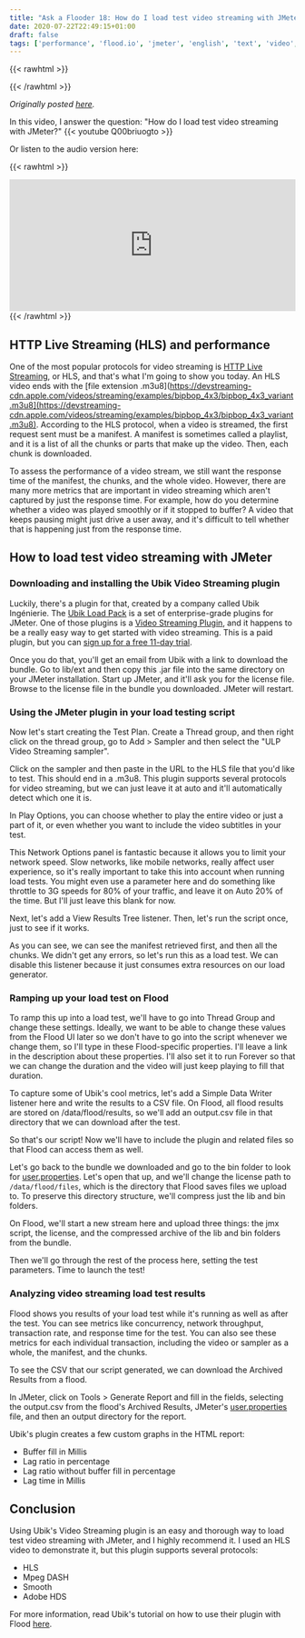 ```yaml
---
title: "Ask a Flooder 18: How do I load test video streaming with JMeter?"
date: 2020-07-22T22:49:15+01:00
draft: false
tags: ['performance', 'flood.io', 'jmeter', 'english', 'text', 'video', 'ubik', 'ask a flooder']
---
```


{{< rawhtml >}}
<link rel="canonical" href="https://www.flood.io/blog/ask-a-flooder-18-how-do-i-load-test-video-streaming-with-jmeter-video">
{{< /rawhtml >}}

_Originally posted [here](https://www.flood.io/blog/ask-a-flooder-18-how-do-i-load-test-video-streaming-with-jmeter-video)._

In this video, I answer the question: "How do I load test video streaming with JMeter?"
{{< youtube Q00briuogto >}}

Or listen to the audio version here: 

{{< rawhtml >}}
<iframe src="https://open.spotify.com/embed-podcast/episode/69F5lmOeFfEJr6ZgVWFGOu" width="100%" height="232" frameborder="0" allowtransparency="true" allow="encrypted-media"></iframe>
{{< /rawhtml >}}

## HTTP Live Streaming (HLS) and performance

One of the most popular protocols for video streaming is [HTTP Live Streaming](https://developer.apple.com/streaming/examples/), or HLS, and that's what I'm going to show you today. An HLS video ends with the [file extension .m3u8‍](https://devstreaming-cdn.apple.com/videos/streaming/examples/bipbop_4x3/bipbop_4x3_variant.m3u8](https://devstreaming-cdn.apple.com/videos/streaming/examples/bipbop_4x3/bipbop_4x3_variant.m3u8). According to the HLS protocol, when a video is streamed, the first request sent must be a manifest. A manifest is sometimes called a playlist, and it is a list of all the chunks or parts that make up the video. Then, each chunk is downloaded.

To assess the performance of a video stream, we still want the response time of the manifest, the chunks, and the whole video. However, there are many more metrics that are important in video streaming which aren't captured by just the response time. For example, how do you determine whether a video was played smoothly or if it stopped to buffer? A video that keeps pausing might just drive a user away, and it's difficult to tell whether that is happening just from the response time.

## How to load test video streaming with JMeter

### Downloading and installing the Ubik Video Streaming plugin

Luckily, there's a plugin for that, created by a company called Ubik Ingénierie. The [Ubik Load Pack](https://ubikloadpack.com/) is a set of enterprise-grade plugins for JMeter. One of those plugins is a [Video Streaming Plugin](https://ubikloadpack.com/video-streaming-performance.php), and it happens to be a really easy way to get started with video streaming. This is a paid plugin, but you can [sign up for a free 11-day trial](https://ubikloadpack.com/video-streaming-performance.php#formulaire).

Once you do that, you'll get an email from Ubik with a link to download the bundle. Go to lib/ext and then copy this .jar file into the same directory on your JMeter installation. Start up JMeter, and it'll ask you for the license file. Browse to the license file in the bundle you downloaded. JMeter will restart.

### Using the JMeter plugin in your load testing script

Now let's start creating the Test Plan. Create a Thread group, and then right click on the thread group, go to Add > Sampler and then select the "ULP Video Streaming sampler".

Click on the sampler and then paste in the URL to the HLS file that you'd like to test. This should end in a .m3u8. This plugin supports several protocols for video streaming, but we can just leave it at auto and it'll automatically detect which one it is.

In Play Options, you can choose whether to play the entire video or just a part of it, or even whether you want to include the video subtitles in your test.

This Network Options panel is fantastic because it allows you to limit your network speed. Slow networks, like mobile networks, really affect user experience, so it's really important to take this into account when running load tests. You might even use a parameter here and do something like throttle to 3G speeds for 80% of your traffic, and leave it on Auto 20% of the time. But I'll just leave this blank for now.

Next, let's add a View Results Tree listener. Then, let's run the script once, just to see if it works.

As you can see, we can see the manifest retrieved first, and then all the chunks. We didn't get any errors, so let's run this as a load test. We can disable this listener because it just consumes extra resources on our load generator.

### Ramping up your load test on Flood

To ramp this up into a load test, we'll have to go into Thread Group and change these settings. Ideally, we want to be able to change these values from the Flood UI later so we don't have to go into the script whenever we change them, so I'll type in these Flood-specific properties. I'll leave a link in the description about these properties. I'll also set it to run Forever so that we can change the duration and the video will just keep playing to fill that duration.

To capture some of Ubik's cool metrics, let's add a Simple Data Writer listener here and write the results to a CSV file. On Flood, all flood results are stored on /data/flood/results, so we'll add an output.csv file in that directory that we can download after the test.

So that's our script! Now we'll have to include the plugin and related files so that Flood can access them as well.

Let's go back to the bundle we downloaded and go to the bin folder to look for [user.properties](http://user.properties/). Let's open that up, and we'll change the license path to `/data/flood/files`, which is the directory that Flood saves files we upload to. To preserve this directory structure, we'll compress just the lib and bin folders.

On Flood, we'll start a new stream here and upload three things: the jmx script, the license, and the compressed archive of the lib and bin folders from the bundle.

Then we'll go through the rest of the process here, setting the test parameters. Time to launch the test!

### Analyzing video streaming load test results

Flood shows you results of your load test while it's running as well as after the test. You can see metrics like concurrency, network throughput, transaction rate, and response time for the test. You can also see these metrics for each individual transaction, including the video or sampler as a whole, the manifest, and the chunks.

To see the CSV that our script generated, we can download the Archived Results from a flood.

In JMeter, click on Tools > Generate Report and fill in the fields, selecting the output.csv from the flood's Archived Results, JMeter's [user.properties](<http://user.properties>) file, and then an output directory for the report.

Ubik's plugin creates a few custom graphs in the HTML report:

* Buffer fill in Millis
* Lag ratio in percentage
* Lag ratio without buffer fill in percentage
* Lag time in Millis

## Conclusion

Using Ubik's Video Streaming plugin is an easy and thorough way to load test video streaming with JMeter, and I highly recommend it. I used an HLS video to demonstrate it, but this plugin supports several protocols:

* HLS
* Mpeg DASH
* Smooth
* Adobe HDS

For more information, read Ubik's tutorial on how to use their plugin with Flood [here](https://www.flood.io/blog/running-a-video-streaming-performance-test-using-flood-io-and-ubikloadpack).